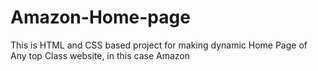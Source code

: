 # Amazon-Home-page
This is HTML and CSS based project for making dynamic Home Page of Any top Class website, in this case Amazon
